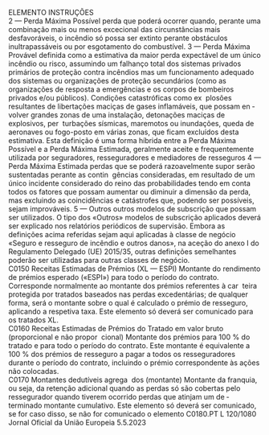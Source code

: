  
ELEMENTO  INSTRUÇÕES  
2 — Perda Máxima Possível 
perda que poderá ocorrer quando, perante uma combinação mais ou menos 
excecional das circunstâncias mais desfavoráveis, o incêndio só possa ser extinto 
perante obstáculos inultrapassáveis ou por esgotamento do combustível. 
3 — Perda Máxima Provável 
definida como a estimativa da maior perda expectável de um único incêndio ou 
risco, assumindo um falhanço total dos sistemas privados primários de proteção 
contra incêndios mas um funcionamento adequado dos sistemas ou organizações 
de proteção secundários (como as organizações de resposta a emergências e os 
corpos de bombeiros privados e/ou públicos). Condições catastróficas como ex ­
plosões resultantes de libertações maciças de gases inflamáveis, que possam en ­
volver grandes zonas de uma instalação, detonações maciças de explosivos, per ­
turbações sísmicas, maremotos ou inundações, queda de aeronaves ou fogo-posto 
em várias zonas, que ficam excluídos desta estimativa. Esta definição é uma forma 
híbrida entre a Perda Máxima Possível e a Perda Máxima Estimada, geralmente 
aceite e frequentemente utilizada por seguradores, resseguradores e mediadores de 
resseguros 
4 — Perda Máxima Estimada 
perdas que se poderá razoavelmente supor serão sustentadas perante as contin ­
gências consideradas, em resultado de um único incidente considerado do reino 
das probabilidades tendo em conta todos os fatores que possam aumentar ou 
diminuir a dimensão da perda, mas excluindo as coincidências e catástrofes que, 
podendo ser possíveis, sejam improváveis. 
5 — Outros 
outros modelos de subscrição que possam ser utilizados. O tipo dos «Outros» 
modelos de subscrição aplicados deverá ser explicado nos relatórios periódicos de 
supervisão. 
Embora as definições acima referidas sejam aqui aplicadas à classe de negócio 
«Seguro e resseguro de incêndio e outros danos», na aceção do anexo I do 
Regulamento Delegado (UE) 2015/35, outras definições semelhantes poderão ser 
utilizadas para outras classes de negócio.  
C0150  Receitas Estimadas de Prémios 
(XL — ESPI)  Montante do rendimento de prémios esperado («ESPI») para todo o período do 
contrato. Corresponde normalmente ao montante dos prémios referentes à car ­
teira protegida por tratados baseados nas perdas excedentárias; de qualquer forma, 
será o montante sobre o qual é calculado o prémio de resseguro, aplicando a 
respetiva taxa. Este elemento só deverá ser comunicado para os tratados XL.  
C0160  Receitas Estimadas de Prémios 
do Tratado em valor bruto 
(proporcional e não propor ­
cional)  Montante dos prémios para 100 % do tratado e para todo o período do contrato. 
Este montante é equivalente a 100 % dos prémios de resseguro a pagar a todos os 
resseguradores durante o período do contrato, incluindo o prémio correspondente 
às ações não colocadas.  
C0170  Montantes dedutíveis agrega ­
dos (montante)  Montante da franquia, ou seja, da retenção adicional quando as perdas só são 
cobertas pelo ressegurador quando tiverem ocorrido perdas que atinjam um de ­
terminado montante cumulativo. Este elemento só deverá ser comunicado, se for 
caso disso, se não for comunicado o elemento C0180.PT  L 120/1080 Jornal Oficial da União Europeia 5.5.2023